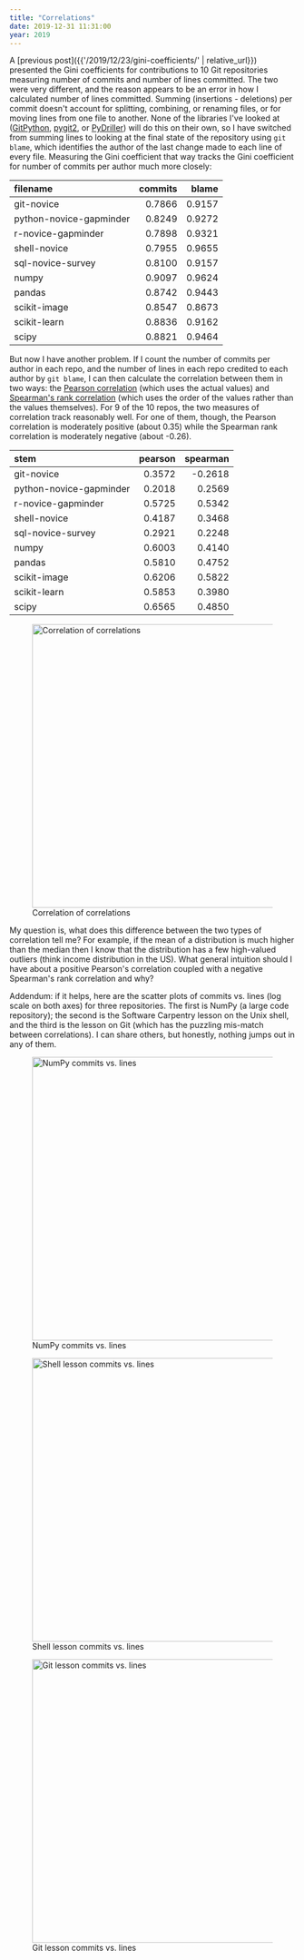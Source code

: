 ```yaml
---
title: "Correlations"
date: 2019-12-31 11:31:00
year: 2019
---
```


A [previous post]({{'/2019/12/23/gini-coefficients/' | relative_url}})
presented the Gini coefficients for contributions to 10 Git repositories
measuring number of commits and number of lines committed.
The two were very different,
and the reason appears to be an error in how I calculated number of lines committed.
Summing (insertions - deletions) per commit doesn't account for splitting, combining, or renaming files,
or for moving lines from one file to another.
None of the libraries I've looked at
([GitPython](https://gitpython.readthedocs.io/),
[pygit2](https://www.pygit2.org/),
or [PyDriller](https://pydriller.readthedocs.io/))
will do this on their own,
so I have switched from summing lines to looking at the final state of the repository using `git blame`,
which identifies the author of the last change made to each line of every file.
Measuring the Gini coefficient that way tracks the Gini coefficient for number of commits per author
much more closely:

| filename | commits | blame |
| :------- | -----------: | ---------: |
| git-novice | 0.7866 | 0.9157 |
| python-novice-gapminder | 0.8249 | 0.9272 |
| r-novice-gapminder | 0.7898 | 0.9321 |
| shell-novice | 0.7955 | 0.9655 |
| sql-novice-survey | 0.8100 | 0.9157 |
| numpy | 0.9097 | 0.9624 |
| pandas | 0.8742 | 0.9443 |
| scikit-image | 0.8547 | 0.8673 |
| scikit-learn | 0.8836 | 0.9162 |
| scipy | 0.8821 | 0.9464 |

But now I have another problem.
If I count the number of commits per author in each repo,
and the number of lines in each repo credited to each author by `git blame`,
I can then calculate the correlation between them in two ways:
the [Pearson correlation](https://en.wikipedia.org/wiki/Pearson_correlation_coefficient)
(which uses the actual values)
and [Spearman's rank correlation](https://en.wikipedia.org/wiki/Spearman%27s_rank_correlation_coefficient)
(which uses the order of the values rather than the values themselves).
For 9 of the 10 repos,
the two measures of correlation track reasonably well.
For one of them,
though,
the Pearson correlation is moderately positive (about 0.35)
while the Spearman rank correlation is moderately negative (about -0.26).

| stem | pearson | spearman |
| :--- | ------: | -------: |
| git-novice | 0.3572 | -0.2618 |
| python-novice-gapminder | 0.2018 | 0.2569 |
| r-novice-gapminder | 0.5725 | 0.5342 |
| shell-novice | 0.4187 | 0.3468 |
| sql-novice-survey | 0.2921 | 0.2248 |
| numpy | 0.6003 | 0.4140 |
| pandas | 0.5810 | 0.4752 |
| scikit-image | 0.6206 | 0.5822 |
| scikit-learn | 0.5853 | 0.3980 |
| scipy | 0.6565 | 0.4850 |

<figure class="center">
  <img src="{{'/files/2019/12/correlation.svg' | relative_url}}" width="500" alt="Correlation of correlations" class="centered">
  <figcaption>Correlation of correlations</figcaption>
</figure>

My question is,
what does this difference between the two types of correlation tell me?
For example,
if the mean of a distribution is much higher than the median
then I know that the distribution has a few high-valued outliers
(think income distribution in the US).
What general intuition should I have about a positive Pearson's correlation
coupled with a negative Spearman's rank correlation and why?

Addendum: if it helps,
here are the scatter plots of commits vs. lines (log scale on both axes)
for three repositories.
The first is NumPy (a large code repository);
the second is the Software Carpentry lesson on the Unix shell,
and the third is the lesson on Git (which has the puzzling mis-match between correlations).
I can share others,
but honestly,
nothing jumps out in any of them.

<figure class="center">
  <img src="{{'/files/2019/12/commits-lines-numpy.svg' | relative_url}}" width="500" alt="NumPy commits vs. lines" class="centered">
  <figcaption>NumPy commits vs. lines</figcaption>
</figure>

<figure class="center">
  <img src="{{'/files/2019/12/commits-lines-shell-novice.svg' | relative_url}}" width="500" alt="Shell lesson commits vs. lines" class="centered">
  <figcaption>Shell lesson commits vs. lines</figcaption>
</figure>

<figure class="center">
  <img src="{{'/files/2019/12/commits-lines-git-novice.svg' | relative_url}}" width="500" alt="Git lesson commits vs. lines" class="centered">
  <figcaption>Git lesson commits vs. lines</figcaption>
</figure>
